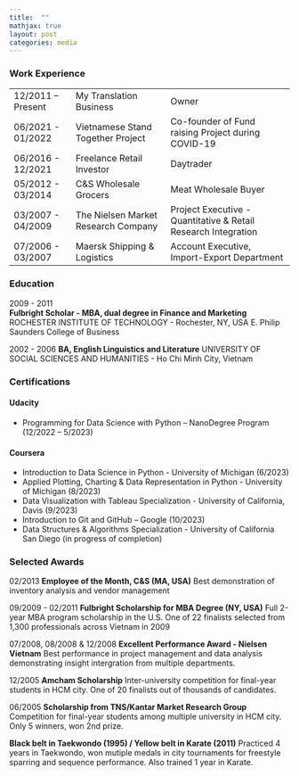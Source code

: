 ```yaml
---
title:  ""
mathjax: true
layout: post
categories: media
---
```


### Work Experience 

|      |                                           |                                                                |
|:---|:---|:---|
| 12/2011 – Present |        My Translation Business            | Owner                                                          |
| 06/2021 - 01/2022 | Vietnamese Stand Together Project         | Co-founder of Fund raising Project during COVID-19             | 
| 06/2016 - 12/2021 | Freelance Retail Investor                 | Daytrader                                                      |
| 05/2012 - 03/2014 | C&S Wholesale Grocers                     | Meat Wholesale Buyer                                           |
| 03/2007 - 04/2009 | The Nielsen Market Research Company       | Project Executive - Quantitative & Retail Research Integration |  
| 07/2006 - 03/2007 | Maersk Shipping & Logistics               | Account Executive, Import-Export Department                    |

### Education

2009 - 2011 <br>
**Fulbright Scholar - MBA, dual degree in Finance and Marketing** 
ROCHESTER INSTITUTE OF TECHNOLOGY	- Rochester, NY, USA
  E. Philip Saunders College of Business         

2002 - 2006
**BA, English Linguistics and Literature**
UNIVERSITY OF SOCIAL SCIENCES AND HUMANITIES - Ho Chi Minh City, Vietnam

### Certifications
#### Udacity
  * Programming for Data Science with Python – NanoDegree Program (12/2022 – 5/2023)
#### Coursera
  * Introduction to Data Science in Python - University of Michigan (6/2023)
  * Applied Plotting, Charting & Data Representation in Python - University of Michigan (8/2023)
  * Data Visualization with Tableau Specialization - University of California, Davis (9/2023)
  * Introduction to Git and GitHub – Google (10/2023)
  * Data Structures & Algorithms Specialization - University of California San Diego (in progress of completion)

### Selected Awards
02/2013 
**Employee of the Month, C&S (MA, USA)**
Best demonstration of inventory analysis and vendor management

09/2009 - 02/2011
**Fulbright Scholarship for MBA Degree (NY, USA)**
Full 2-year MBA program scholarship in the U.S. One of 22 finalists selected from 1,300 professionals across Vietnam in 2009 

07/2008, 08/2008 & 12/2008
**Excellent Performance Award - Nielsen Vietnam**
Best performance in project management and data analysis demonstrating insight intergration from multiple departments. 

12/2005 
**Amcham Scholarship**
Inter-university competition for final-year students in HCM city. One of 20 finalists out of thousands of candidates.  

06/2005
**Scholarship from TNS/Kantar Market Research Group**
Competition for final-year students among multiple university in HCM city. Only 5 winners, won 2nd prize.  

**Black belt in Taekwondo (1995) / Yellow belt in Karate (2011)**
Practiced 4 years in Taekwondo, won mutiple medals in city tournaments for freestyle sparring and sequence performance. Also trained 1 year in Karate.
